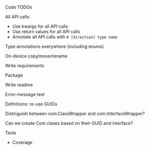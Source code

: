 Code TODOs

All API calls:
  * Use kwargs for all API calls
  * Use return values for all API calls
  * Annotate all API calls with `# [direction] type name`

Type annotations everywhere (including enums)

On-device copy/move/rename

Write requirements

Package

Write readme

Error-message text

Definitions: re-use GUIDs

Distinguish between com.ClassWrapper and com.InterfaceWrapper?

Can we create Com clases based on their GUID and interface?

Tests
  * Coverage

